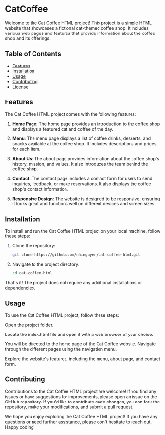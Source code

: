 # CatCoffee
Welcome to the Cat Coffee HTML project! This project is a simple HTML website that showcases a fictional cat-themed coffee shop. It includes various web pages and features that provide information about the coffee shop and its offerings.

## Table of Contents

- [Features](#features)
- [Installation](#installation)
- [Usage](#usage)
- [Contributing](#contributing)
- [License](#license)

## Features

The Cat Coffee HTML project comes with the following features:

1. **Home Page**: The home page provides an introduction to the coffee shop and displays a featured cat and coffee of the day.

2. **Menu**: The menu page displays a list of coffee drinks, desserts, and snacks available at the coffee shop. It includes descriptions and prices for each item.

3. **About Us**: The about page provides information about the coffee shop's history, mission, and values. It also introduces the team behind the coffee shop.

4. **Contact**: The contact page includes a contact form for users to send inquiries, feedback, or make reservations. It also displays the coffee shop's contact information.

5. **Responsive Design**: The website is designed to be responsive, ensuring it looks great and functions well on different devices and screen sizes.

## Installation

To install and run the Cat Coffee HTML project on your local machine, follow these steps:

1. Clone the repository:

   ```bash
   git clone https://github.com/nhinguyen/cat-coffee-html.git
2. Navigate to the project directory:
   ```bash
   cd cat-coffee-html

That's it! The project does not require any additional installations or dependencies.

## Usage
To use the Cat Coffee HTML project, follow these steps:

Open the project folder.

Locate the index.html file and open it with a web browser of your choice.

You will be directed to the home page of the Cat Coffee website. Navigate through the different pages using the navigation menu.

Explore the website's features, including the menu, about page, and contact form.

## Contributing
Contributions to the Cat Coffee HTML project are welcome! If you find any issues or have suggestions for improvements, please open an issue on the GitHub repository. If you'd like to contribute code changes, you can fork the repository, make your modifications, and submit a pull request.

We hope you enjoy exploring the Cat Coffee HTML project! If you have any questions or need further assistance, please don't hesitate to reach out. Happy coding!
